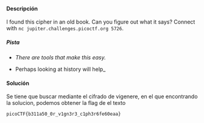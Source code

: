 #### Descripción
I found this cipher in an old book. Can you figure out what it says? Connect with `nc jupiter.challenges.picoctf.org 5726`.

##### Pista
- _There are tools that make this easy._

- Perhaps looking at history will help_

#### Solución 
Se tiene que buscar mediante el cifrado de vigenere, en el que encontrando la solucion, podemos obtener la flag de el texto
```
picoCTF{b311a50_0r_v1gn3r3_c1ph3r6fe60eaa}
```

